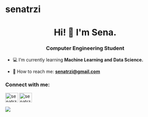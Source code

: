 # senatrzi

<h1 align="center">Hi! 👋 I'm Sena.</h1>
<h3 align="center">Computer Engineering Student</h3>

- 💻 I’m currently learning **Machine Learning and Data Science.**

- 📨 How to reach me: **senatrzi@gmail.com**

<h3 align="left">Connect with me:</h3>
<p align="left">
<a href="https://www.linkedin.com/in/senaterzi/" target="blank"><img align="center" src="https://cdn.jsdelivr.net/npm/simple-icons@v3/icons/linkedin.svg" alt="senatrzi" height="30" width="40" /></a>
<a href="https://www.kaggle.com/senaterzi" target="blank"><img align="center" src="https://cdn.jsdelivr.net/npm/simple-icons@v3/icons/kaggle.svg" alt="senatrzi" height="30" width="40" /></a>
</p>

![](https://komarev.com/ghpvc/?username=senatrzi&color=B6E2A4)
